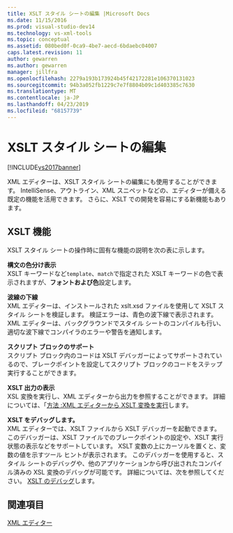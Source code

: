 ```yaml
---
title: XSLT スタイル シートの編集 |Microsoft Docs
ms.date: 11/15/2016
ms.prod: visual-studio-dev14
ms.technology: vs-xml-tools
ms.topic: conceptual
ms.assetid: 080bed0f-0ca9-4be7-aecd-6bdaebc04007
caps.latest.revision: 11
author: gewarren
ms.author: gewarren
manager: jillfra
ms.openlocfilehash: 2279a193b173924b45f42172281e106370131023
ms.sourcegitcommit: 94b3a052fb1229c7e7f8804b09c1d403385c7630
ms.translationtype: MT
ms.contentlocale: ja-JP
ms.lasthandoff: 04/23/2019
ms.locfileid: "68157739"
---
```

# <a name="editing-xslt-style-sheets"></a>XSLT スタイル シートの編集
[!INCLUDE[vs2017banner](../includes/vs2017banner.md)]

XML エディターは、XSLT スタイル シートの編集にも使用することができます。 IntelliSense、アウトライン、XML スニペットなどの、エディターが備える既定の機能を活用できます。 さらに、XSLT での開発を容易にする新機能もあります。  
  
## <a name="xslt-features"></a>XSLT 機能  
 XSLT スタイル シートの操作時に固有な機能の説明を次の表に示します。  
  
 **構文の色分け表示**  
 XSLT キーワードなど`template`、`match`で指定された XSLT キーワードの色で表示されますが、**フォントおよび色**設定します。  
  
 **波線の下線**  
 XML エディターは、インストールされた xslt.xsd ファイルを使用して XSLT スタイル シートを検証します。 検証エラーは、青色の波下線で表示されます。 XML エディターは、バックグラウンドでスタイル シートのコンパイルも行い、適切な波下線でコンパイラのエラーや警告を通知します。  
  
 **スクリプト ブロックのサポート**  
 スクリプト ブロック内のコードは XSLT デバッガーによってサポートされているので、ブレークポイントを設定してスクリプト ブロックのコードをステップ実行することができます。  
  
 **XSLT 出力の表示**  
 XSL 変換を実行し、XML エディターから出力を参照することができます。 詳細については、「[方法 :XML エディターから XSLT 変換を実行](../xml-tools/how-to-execute-an-xslt-transformation-from-the-xml-editor.md)します。  
  
 **XSLT をデバッグします。**  
 XML エディターでは、XSLT ファイルから XSLT デバッガーを起動できます。 このデバッガーは、XSLT ファイルでのブレークポイントの設定や、XSLT 実行状態の表示などをサポートしています。 XSLT 変数の上にカーソルを置くと、変数の値を示すツール ヒントが表示されます。 このデバッガーを使用すると、スタイル シートのデバッグや、他のアプリケーションから呼び出されたコンパイル済みの XSL 変換のデバッグが可能です。 詳細については、次を参照してください。 [XSLT のデバッグ](../xml-tools/debugging-xslt.md)します。  
  
## <a name="see-also"></a>関連項目  
 [XML エディター](../xml-tools/xml-editor.md)
